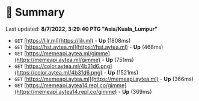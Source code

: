 # 📖 Summary
Last updated: **8/7/2022, 3:29:40 PTG "Asia/Kuala_Lumpur"**

- `GET` [https://lilr.ml](https://lilr.ml) - **Up** (1808ms)
- `GET` [https://hst.aytea.ml](https://hst.aytea.ml) - **Up** (468ms)
- `GET` [https://memeapi.aytea.ml/gimme](https://memeapi.aytea.ml/gimme) - **Up** (751ms)
- `GET` [https://color.aytea.ml/4b31d6.png](https://color.aytea.ml/4b31d6.png) - **Up** (1521ms)
- `GET` [https://memeapi.aytea.ml](https://memeapi.aytea.ml) - **Up** (366ms)
- `GET` [https://memeapi.aytea14.repl.co/gimme](https://memeapi.aytea14.repl.co/gimme) - **Up** (369ms)
